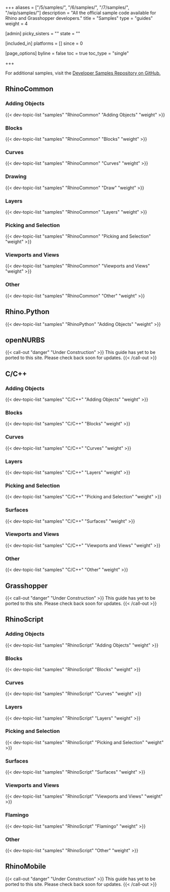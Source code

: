 +++
aliases = ["/5/samples/", "/6/samples/", "/7/samples/", "/wip/samples/"]
description = "All the official sample code available for Rhino and Grasshopper developers."
title = "Samples"
type = "guides"
weight = 4

[admin]
picky_sisters = ""
state = ""

[included_in]
platforms = []
since = 0

[page_options]
byline = false
toc = true
toc_type = "single"

+++

  

For additional samples, visit the [Developer Samples Repository on GitHub.](https://github.com/mcneel/rhino-developer-samples)


## RhinoCommon


### Adding Objects

{{< dev-topic-list "samples" "RhinoCommon" "Adding Objects" "weight" >}}

### Blocks

{{< dev-topic-list "samples" "RhinoCommon" "Blocks" "weight" >}}

### Curves

{{< dev-topic-list "samples" "RhinoCommon" "Curves" "weight" >}}

<!-- No drafting samples (yet)
### Drafting

{{< dev-topic-list "samples" "RhinoCommon" "Drafting" "weight" >}}
-->

### Drawing

{{< dev-topic-list "samples" "RhinoCommon" "Draw" "weight" >}}

### Layers

{{< dev-topic-list "samples" "RhinoCommon" "Layers" "weight" >}}

### Picking and Selection

{{< dev-topic-list "samples" "RhinoCommon" "Picking and Selection" "weight" >}}

### Viewports and Views

{{< dev-topic-list "samples" "RhinoCommon" "Viewports and Views" "weight" >}}

### Other

{{< dev-topic-list "samples" "RhinoCommon" "Other" "weight" >}}


## Rhino.Python


{{< dev-topic-list "samples" "RhinoPython" "Adding Objects" "weight" >}}



## openNURBS


{{< call-out "danger" "Under Construction" >}}
This guide has yet to be ported to this site. Please check back soon for updates.
{{< /call-out >}}



## C/C++


### Adding Objects

{{< dev-topic-list "samples" "C/C++" "Adding Objects" "weight" >}}

### Blocks

{{< dev-topic-list "samples" "C/C++" "Blocks" "weight" >}}

### Curves

{{< dev-topic-list "samples" "C/C++" "Curves" "weight" >}}

### Layers

{{< dev-topic-list "samples" "C/C++" "Layers" "weight" >}}

### Picking and Selection

{{< dev-topic-list "samples" "C/C++" "Picking and Selection" "weight" >}}

### Surfaces

{{< dev-topic-list "samples" "C/C++" "Surfaces" "weight" >}}

### Viewports and Views

{{< dev-topic-list "samples" "C/C++" "Viewports and Views" "weight" >}}

### Other

{{< dev-topic-list "samples" "C/C++" "Other" "weight" >}}

## Grasshopper


{{< call-out "danger" "Under Construction" >}}
This guide has yet to be ported to this site. Please check back soon for updates.
{{< /call-out >}}



## RhinoScript


### Adding Objects

{{< dev-topic-list "samples" "RhinoScript" "Adding Objects" "weight" >}}

### Blocks

{{< dev-topic-list "samples" "RhinoScript" "Blocks" "weight" >}}

### Curves

{{< dev-topic-list "samples" "RhinoScript" "Curves" "weight" >}}


### Layers

{{< dev-topic-list "samples" "RhinoScript" "Layers" "weight" >}}

### Picking and Selection

{{< dev-topic-list "samples" "RhinoScript" "Picking and Selection" "weight" >}}

### Surfaces

{{< dev-topic-list "samples" "RhinoScript" "Surfaces" "weight" >}}

### Viewports and Views

{{< dev-topic-list "samples" "RhinoScript" "Viewports and Views" "weight" >}}

### Flamingo

{{< dev-topic-list "samples" "RhinoScript" "Flamingo" "weight" >}}

### Other

{{< dev-topic-list "samples" "RhinoScript" "Other" "weight" >}}

## RhinoMobile


{{< call-out "danger" "Under Construction" >}}
This guide has yet to be ported to this site. Please check back soon for updates.
{{< /call-out >}}


